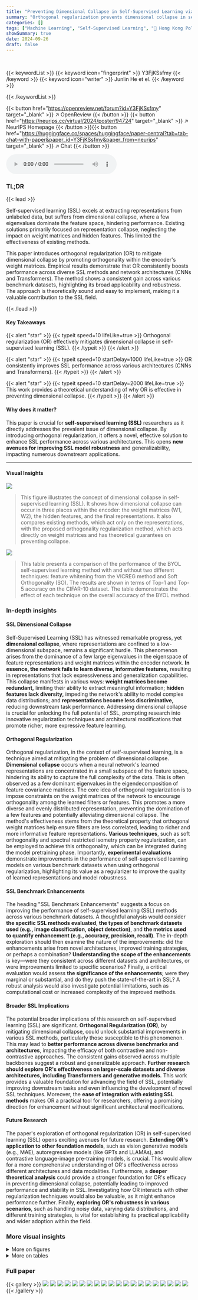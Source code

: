```yaml
---
title: "Preventing Dimensional Collapse in Self-Supervised Learning via Orthogonality Regularization"
summary: "Orthogonal regularization prevents dimensional collapse in self-supervised learning, significantly boosting model performance across diverse benchmarks."
categories: []
tags: ["Machine Learning", "Self-Supervised Learning", "🏢 Hong Kong Polytechnic University",]
showSummary: true
date: 2024-09-26
draft: false
---
```


<br>

{{< keywordList >}}
{{< keyword icon="fingerprint" >}} Y3FjKSsfmy {{< /keyword >}}
{{< keyword icon="writer" >}} Junlin He et el. {{< /keyword >}}
 
{{< /keywordList >}}

{{< button href="https://openreview.net/forum?id=Y3FjKSsfmy" target="_blank" >}}
↗ OpenReview
{{< /button >}}
{{< button href="https://neurips.cc/virtual/2024/poster/94724" target="_blank" >}}
↗ NeurIPS Homepage
{{< /button >}}{{< button href="https://huggingface.co/spaces/huggingface/paper-central?tab=tab-chat-with-paper&paper_id=Y3FjKSsfmy&paper_from=neurips" target="_blank" >}}
↗ Chat
{{< /button >}}



<audio controls>
    <source src="https://ai-paper-reviewer.com/Y3FjKSsfmy/podcast.wav" type="audio/wav">
    Your browser does not support the audio element.
</audio>


### TL;DR


{{< lead >}}

Self-supervised learning (SSL) excels at extracting representations from unlabeled data, but suffers from dimensional collapse, where a few eigenvalues dominate the feature space, hindering performance. Existing solutions primarily focused on representation collapse, neglecting the impact on weight matrices and hidden features. This limited the effectiveness of existing methods.

This paper introduces orthogonal regularization (OR) to mitigate dimensional collapse by promoting orthogonality within the encoder's weight matrices.  Empirical results demonstrate that OR consistently boosts performance across diverse SSL methods and network architectures (CNNs and Transformers). The method shows a consistent gain across various benchmark datasets, highlighting its broad applicability and robustness.  The approach is theoretically sound and easy to implement, making it a valuable contribution to the SSL field.

{{< /lead >}}


#### Key Takeaways

{{< alert "star" >}}
{{< typeit speed=10 lifeLike=true >}} Orthogonal regularization (OR) effectively mitigates dimensional collapse in self-supervised learning (SSL). {{< /typeit >}}
{{< /alert >}}

{{< alert "star" >}}
{{< typeit speed=10 startDelay=1000 lifeLike=true >}} OR consistently improves SSL performance across various architectures (CNNs and Transformers). {{< /typeit >}}
{{< /alert >}}

{{< alert "star" >}}
{{< typeit speed=10 startDelay=2000 lifeLike=true >}} This work provides a theoretical understanding of why OR is effective in preventing dimensional collapse. {{< /typeit >}}
{{< /alert >}}

#### Why does it matter?
This paper is crucial for **self-supervised learning (SSL)** researchers as it directly addresses the prevalent issue of dimensional collapse.  By introducing orthogonal regularization, it offers a novel, effective solution to enhance SSL performance across various architectures. This opens **new avenues for improving SSL model robustness** and generalizability, impacting numerous downstream applications.

------
#### Visual Insights



![](https://ai-paper-reviewer.com/Y3FjKSsfmy/figures_1_1.jpg)

> This figure illustrates the concept of dimensional collapse in self-supervised learning (SSL).  It shows how dimensional collapse can occur in three places within the encoder: the weight matrices (W1, W2), the hidden features, and the final representations. It also compares existing methods, which act only on the representations, with the proposed orthogonality regularization method, which acts directly on weight matrices and has theoretical guarantees on preventing collapse.





![](https://ai-paper-reviewer.com/Y3FjKSsfmy/tables_5_1.jpg)

> This table presents a comparison of the performance of the BYOL self-supervised learning method with and without two different techniques: feature whitening from the VICREG method and Soft Orthogonality (SO).  The results are shown in terms of Top-1 and Top-5 accuracy on the CIFAR-10 dataset.  The table demonstrates the effect of each technique on the overall accuracy of the BYOL method.





### In-depth insights


#### SSL Dimensional Collapse
Self-Supervised Learning (SSL) has witnessed remarkable progress, yet **dimensional collapse**, where representations are confined to a low-dimensional subspace, remains a significant hurdle. This phenomenon arises from the dominance of a few large eigenvalues in the eigenspace of feature representations and weight matrices within the encoder network.  **In essence, the network fails to learn diverse, informative features,** resulting in representations that lack expressiveness and generalization capabilities. This collapse manifests in various ways:  **weight matrices become redundant,** limiting their ability to extract meaningful information; **hidden features lack diversity,** impeding the network's ability to model complex data distributions; and **representations become less discriminative,** reducing downstream task performance. Addressing dimensional collapse is crucial for unlocking the full potential of SSL, prompting research into innovative regularization techniques and architectural modifications that promote richer, more expressive feature learning.

#### Orthogonal Regularization
Orthogonal regularization, in the context of self-supervised learning, is a technique aimed at mitigating the problem of dimensional collapse.  **Dimensional collapse** occurs when a neural network's learned representations are concentrated in a small subspace of the feature space, hindering its ability to capture the full complexity of the data. This is often observed as a few dominant eigenvalues in the eigendecomposition of feature covariance matrices.  The core idea of orthogonal regularization is to impose constraints on the weight matrices of the network to encourage orthogonality among the learned filters or features. This promotes a more diverse and evenly distributed representation, preventing the domination of a few features and potentially alleviating dimensional collapse. The method's effectiveness stems from the theoretical property that orthogonal weight matrices help ensure filters are less correlated, leading to richer and more informative feature representations.  **Various techniques**, such as soft orthogonality and spectral restricted isometry property regularization, can be employed to achieve this orthogonality, which can be integrated during the model pretraining phase. Importantly, **experimental evaluations** demonstrate improvements in the performance of self-supervised learning models on various benchmark datasets when using orthogonal regularization, highlighting its value as a regularizer to improve the quality of learned representations and model robustness.

#### SSL Benchmark Enhancements
The heading "SSL Benchmark Enhancements" suggests a focus on improving the performance of self-supervised learning (SSL) methods across various benchmark datasets.  A thoughtful analysis would consider **the specific SSL methods evaluated**, **the types of benchmark datasets used (e.g., image classification, object detection)**, and **the metrics used to quantify enhancement (e.g., accuracy, precision, recall)**.  The in-depth exploration should then examine the nature of the improvements: did the enhancements arise from novel architectures, improved training strategies, or perhaps a combination?  **Understanding the scope of the enhancements** is key—were they consistent across different datasets and architectures, or were improvements limited to specific scenarios? Finally, a critical evaluation would assess **the significance of the enhancements**; were they marginal or substantial, and do they push the state-of-the-art in SSL? A robust analysis would also investigate potential limitations, such as computational cost or increased complexity of the improved methods.

#### Broader SSL Implications
The potential broader implications of this research on self-supervised learning (SSL) are significant.  **Orthogonal Regularization (OR)**, by mitigating dimensional collapse, could unlock substantial improvements in various SSL methods, particularly those susceptible to this phenomenon.  This may lead to **better performance across diverse benchmarks and architectures**, impacting the efficacy of both contrastive and non-contrastive approaches. The consistent gains observed across multiple backbones suggest a robust and generalizable approach.  **Further research should explore OR's effectiveness on larger-scale datasets and diverse architectures, including Transformers and generative models.** This work provides a valuable foundation for advancing the field of SSL, potentially improving downstream tasks and even influencing the development of novel SSL techniques.  Moreover, the **ease of integration with existing SSL methods** makes OR a practical tool for researchers, offering a promising direction for enhancement without significant architectural modifications.

#### Future Research
The paper's exploration of orthogonal regularization (OR) in self-supervised learning (SSL) opens exciting avenues for future research.  **Extending OR's application to other foundation models**, such as vision generative models (e.g., MAE), autoregressive models (like GPTs and LLAMAs), and contrastive language-image pre-training models, is crucial.  This would allow for a more comprehensive understanding of OR's effectiveness across different architectures and data modalities.  Furthermore, a **deeper theoretical analysis** could provide a stronger foundation for OR's efficacy in preventing dimensional collapse, potentially leading to improved performance and stability in SSL.  Investigating how OR interacts with other regularization techniques would also be valuable, as it might enhance performance further. Finally, **exploring OR's robustness in various scenarios**, such as handling noisy data, varying data distributions, and different training strategies, is vital for establishing its practical applicability and wider adoption within the field.


### More visual insights

<details>
<summary>More on figures
</summary>


![](https://ai-paper-reviewer.com/Y3FjKSsfmy/figures_3_1.jpg)

> This figure illustrates how dimensional collapse can occur in self-supervised learning (SSL) models.  It shows an encoder with two blocks, each containing a linear layer and activation function.  Dimensional collapse can happen at various points: within the weight matrices (W1, W2), the hidden features, and the final representations. Existing approaches focus on modifying the representations, lacking a theoretical guarantee that it would fix the issue in the weight matrices and hidden features.  In contrast, this paper's approach directly constrains the weight matrices, ensuring orthogonality, which theoretically prevents collapse across all three areas.


![](https://ai-paper-reviewer.com/Y3FjKSsfmy/figures_6_1.jpg)

> This figure displays the eigenvalue distribution of both weight matrices and features within a ResNet18 encoder for three BYOL training scenarios: without orthogonality regularization (OR), with VICREG's feature whitening, and with OR.  The plots show how OR helps prevent eigenvalues from decaying rapidly, indicating a more even distribution of information across the feature space and suggesting a reduction in dimensional collapse. This contrasts with the rapid decay observed in the other scenarios.


![](https://ai-paper-reviewer.com/Y3FjKSsfmy/figures_6_2.jpg)

> This figure displays the eigenvalue distribution of both weight matrices and features (input features, hidden features, and representations) within a ResNet18 encoder, comparing three BYOL training scenarios: without orthogonality regularization (OR), with feature whitening (from VICREG), and with OR. The plots reveal that OR effectively mitigates the dimensional collapse issue, resulting in more uniform eigenvalue distributions.


![](https://ai-paper-reviewer.com/Y3FjKSsfmy/figures_6_3.jpg)

> This figure compares the eigenvalue distributions of weight matrices and features (input, hidden, and representations) within a ResNet18 encoder, trained with three different methods: BYOL without orthogonality regularization (OR), BYOL with VICREG's feature whitening, and BYOL with OR.  The plots show how the eigenvalue decay rate changes across different layers and methods, illustrating the impact of OR in preventing dimensional collapse.


![](https://ai-paper-reviewer.com/Y3FjKSsfmy/figures_6_4.jpg)

> This figure visualizes the eigenvalue distribution of weight matrices and features (input, hidden, and representation) within the ResNet18 encoder of a BYOL model trained on CIFAR-10 under three conditions: without orthogonal regularization (OR), with feature whitening from VICREG, and with OR.  The plots show how the eigenvalues decay across different ranks, indicating the extent of dimensional collapse. A slower decay suggests a more uniform distribution of information across feature dimensions, whereas a rapid decay signifies dimensional collapse where a few dimensions dominate. The figure aims to demonstrate OR's effectiveness in mitigating dimensional collapse in both weight matrices and features.


![](https://ai-paper-reviewer.com/Y3FjKSsfmy/figures_6_5.jpg)

> This figure displays the eigenvalue distribution of both weight matrices and feature maps within the ResNet18 encoder of a BYOL model trained on CIFAR-10. Three training scenarios are compared: without orthogonal regularization (OR), with feature whitening from VICREG, and with OR. The plots show that OR leads to a more uniform eigenvalue distribution, indicating a reduction in dimensional collapse.


![](https://ai-paper-reviewer.com/Y3FjKSsfmy/figures_6_6.jpg)

> This figure visualizes the eigenvalue distributions of both weight matrices and features (input features, hidden features, and representations) within a ResNet18 encoder pretrained using BYOL on CIFAR-10.  Three different scenarios are shown: BYOL without orthogonal regularization (OR), BYOL with feature whitening (from VICREG), and BYOL with OR.  The plots show that OR effectively prevents dimensional collapse, evidenced by the slower decay of eigenvalues and fewer negative values, indicating a more uniform distribution of information across dimensions compared to other methods.


![](https://ai-paper-reviewer.com/Y3FjKSsfmy/figures_16_1.jpg)

> This figure illustrates how dimensional collapse can affect different parts of a self-supervised learning (SSL) model. It shows that existing methods primarily focus on addressing collapse in the final representations, leaving the weight matrices and hidden features potentially uncontrolled. In contrast, the proposed method directly addresses collapse in the weight matrices, which indirectly helps control collapse in hidden features and representations.


![](https://ai-paper-reviewer.com/Y3FjKSsfmy/figures_16_2.jpg)

> This figure visualizes the eigenvalue distribution of weight matrices and features (input features, hidden features, and representations) within a ResNet18 encoder using BYOL pre-training.  Three scenarios are compared: BYOL without orthogonality regularization (OR), BYOL with feature whitening (from VICREG), and BYOL with OR.  The plots show how OR affects eigenvalue distribution, indicating improved feature diversity and reduced dimensional collapse.


![](https://ai-paper-reviewer.com/Y3FjKSsfmy/figures_16_3.jpg)

> This figure visualizes the eigenvalue distributions of both weight matrices and features (input, hidden, and representation) within a ResNet18 encoder when using BYOL for pre-training on CIFAR-10, with and without Orthogonal Regularization (OR) and with VICREG's feature whitening.  The plots show how OR and feature whitening techniques impact the eigenspectra, indicating the presence or absence of dimensional collapse in different model components.


![](https://ai-paper-reviewer.com/Y3FjKSsfmy/figures_17_1.jpg)

> This figure illustrates the concept of dimensional collapse in self-supervised learning (SSL).  It shows how the encoder, consisting of multiple blocks with linear or convolutional layers, can lead to collapse in three different places:  the weight matrices (W1, W2), hidden features, and the final representations.  Existing approaches primarily focus on fixing issues with the representations, but this figure argues that this indirect approach lacks theoretical guarantees.  Their method aims to directly regularize the weight matrices, providing theoretical guarantees of preventing collapse in the weight matrices and indirectly improving hidden features and representations.


![](https://ai-paper-reviewer.com/Y3FjKSsfmy/figures_18_1.jpg)

> This figure visualizes the learned representations from BYOL with and without orthogonal regularization (OR).  It uses UMAP for dimensionality reduction to project the high-dimensional representations into a 2D space for visualization. Each point represents a data sample, and the color indicates its class label. The plots show that the BYOL model without OR shows more cluster overlap and scattered points, indicating dimensional collapse (where data points are mapped to a limited number of dimensions). Conversely, BYOL with OR has more clearly separated clusters of data points, demonstrating its effectiveness in preventing dimensional collapse and preserving more of the data's inherent structure.


</details>




<details>
<summary>More on tables
</summary>


![](https://ai-paper-reviewer.com/Y3FjKSsfmy/tables_8_1.jpg)
> This table presents the Top-1 and Top-5 classification accuracy results on CIFAR-100 using various CNN backbones and 13 SSL methods.  The results are shown for both the original SSL methods and those modified with Orthogonality Regularization (OR) using either Soft Orthogonality (SO) or Spectral Restricted Isometry Property Regularization (SRIP).  The best and second-best results for each model/backbone are highlighted.

![](https://ai-paper-reviewer.com/Y3FjKSsfmy/tables_8_2.jpg)
> This table presents the classification accuracy results on the CIFAR-100 dataset using the DINO (in Solo-learn) self-supervised learning method.  The results are broken down by the type of Vision Transformer (ViT) encoder used (VIT-tiny, VIT-small, VIT-base) and whether or not Orthogonal Regularization (OR) was applied during training.  The 'Top-1' and 'Top-5' columns indicate the accuracy of the top-1 and top-5 predictions, respectively.

![](https://ai-paper-reviewer.com/Y3FjKSsfmy/tables_8_3.jpg)
> This table presents the performance of 13 self-supervised learning (SSL) methods on four different datasets (CIFAR-10, CIFAR-100, IMAGENET-100, and IMAGENET-1K) using two different backbones: ResNet18 and ResNet50.  The results show the performance of both the original SSL methods and those with the addition of Soft Orthogonality (SO) as a regularizer.  The table highlights the impact of the proposed orthogonality regularization technique on the performance of various SSL methods across different datasets and backbones.

![](https://ai-paper-reviewer.com/Y3FjKSsfmy/tables_9_1.jpg)
> This table compares the performance of three different BYOL models trained on CIFAR-10: a baseline BYOL model, a BYOL model with Soft Orthogonality (SO) regularization, and a BYOL model using the feature whitening technique from the VICREG method.  The results are reported as Top-1 and Top-5 accuracies, showcasing the impact of different regularization methods on the model's performance.  The table highlights how SO regularization, in contrast to the feature whitening technique, leads to improved results.

![](https://ai-paper-reviewer.com/Y3FjKSsfmy/tables_9_2.jpg)
> This table presents the classification accuracy achieved on various transfer learning datasets after pre-training with different methods (BYOL with and without Orthogonality Regularization).  It demonstrates the generalization capability of the models trained with orthogonality regularization, showcasing improved performance across a range of downstream tasks.

![](https://ai-paper-reviewer.com/Y3FjKSsfmy/tables_9_3.jpg)
> This table compares the performance of BYOL with and without Orthogonality Regularization (OR) on the ImageNet-1k dataset.  The model used is ResNet50, trained for 100 epochs with a batch size of 128.  The results show the Top-1 and Top-5 accuracy for image classification and Average Precision (AP) metrics for object detection on the validation set. The best performing model in each category is highlighted in bold.

![](https://ai-paper-reviewer.com/Y3FjKSsfmy/tables_15_1.jpg)
> This table compares the top-1 and top-5 accuracies of three different BYOL models trained on CIFAR-10: the original BYOL model, BYOL with soft orthogonality (SO) regularization, and BYOL with the feature whitening technique from VICREG.  It demonstrates the impact of different regularization techniques on model performance, specifically highlighting the effectiveness of SO compared to feature whitening.

![](https://ai-paper-reviewer.com/Y3FjKSsfmy/tables_20_1.jpg)
> This table compares the top-1 and top-5 accuracy of the BYOL model on CIFAR-10 dataset with and without using the feature whitening technique from VICREG and Soft Orthogonality (SO). It demonstrates the effect of each technique on improving the model's performance.

![](https://ai-paper-reviewer.com/Y3FjKSsfmy/tables_21_1.jpg)
> This table compares the top-1 and top-5 classification accuracy of the BYOL model on the CIFAR-10 dataset using three different methods: the original BYOL model, BYOL with soft orthogonality (SO) regularization, and BYOL with the feature whitening technique from the VICREG model.  The results show that both SO regularization and the feature whitening technique improve the accuracy compared to the original BYOL model. 

</details>




### Full paper

{{< gallery >}}
<img src="https://ai-paper-reviewer.com/Y3FjKSsfmy/1.png" class="grid-w50 md:grid-w33 xl:grid-w25" />
<img src="https://ai-paper-reviewer.com/Y3FjKSsfmy/2.png" class="grid-w50 md:grid-w33 xl:grid-w25" />
<img src="https://ai-paper-reviewer.com/Y3FjKSsfmy/3.png" class="grid-w50 md:grid-w33 xl:grid-w25" />
<img src="https://ai-paper-reviewer.com/Y3FjKSsfmy/4.png" class="grid-w50 md:grid-w33 xl:grid-w25" />
<img src="https://ai-paper-reviewer.com/Y3FjKSsfmy/5.png" class="grid-w50 md:grid-w33 xl:grid-w25" />
<img src="https://ai-paper-reviewer.com/Y3FjKSsfmy/6.png" class="grid-w50 md:grid-w33 xl:grid-w25" />
<img src="https://ai-paper-reviewer.com/Y3FjKSsfmy/7.png" class="grid-w50 md:grid-w33 xl:grid-w25" />
<img src="https://ai-paper-reviewer.com/Y3FjKSsfmy/8.png" class="grid-w50 md:grid-w33 xl:grid-w25" />
<img src="https://ai-paper-reviewer.com/Y3FjKSsfmy/9.png" class="grid-w50 md:grid-w33 xl:grid-w25" />
<img src="https://ai-paper-reviewer.com/Y3FjKSsfmy/10.png" class="grid-w50 md:grid-w33 xl:grid-w25" />
<img src="https://ai-paper-reviewer.com/Y3FjKSsfmy/11.png" class="grid-w50 md:grid-w33 xl:grid-w25" />
<img src="https://ai-paper-reviewer.com/Y3FjKSsfmy/12.png" class="grid-w50 md:grid-w33 xl:grid-w25" />
<img src="https://ai-paper-reviewer.com/Y3FjKSsfmy/13.png" class="grid-w50 md:grid-w33 xl:grid-w25" />
<img src="https://ai-paper-reviewer.com/Y3FjKSsfmy/14.png" class="grid-w50 md:grid-w33 xl:grid-w25" />
<img src="https://ai-paper-reviewer.com/Y3FjKSsfmy/15.png" class="grid-w50 md:grid-w33 xl:grid-w25" />
<img src="https://ai-paper-reviewer.com/Y3FjKSsfmy/16.png" class="grid-w50 md:grid-w33 xl:grid-w25" />
<img src="https://ai-paper-reviewer.com/Y3FjKSsfmy/17.png" class="grid-w50 md:grid-w33 xl:grid-w25" />
<img src="https://ai-paper-reviewer.com/Y3FjKSsfmy/18.png" class="grid-w50 md:grid-w33 xl:grid-w25" />
<img src="https://ai-paper-reviewer.com/Y3FjKSsfmy/19.png" class="grid-w50 md:grid-w33 xl:grid-w25" />
<img src="https://ai-paper-reviewer.com/Y3FjKSsfmy/20.png" class="grid-w50 md:grid-w33 xl:grid-w25" />
{{< /gallery >}}